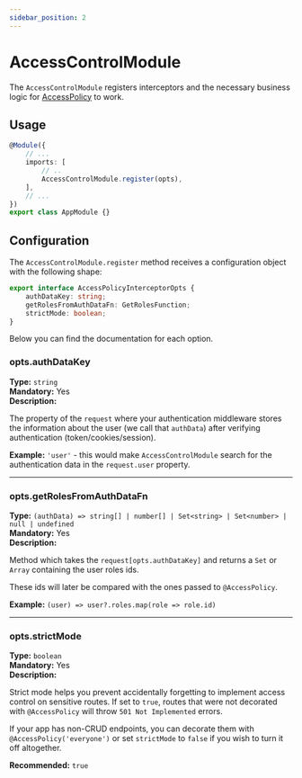 ```yaml
---
sidebar_position: 2
---
```


# AccessControlModule

The `AccessControlModule` registers interceptors and the necessary business logic for [AccessPolicy](./access-policy) to work.

## Usage

```ts title=app.module.ts {5}
@Module({
    // ...
    imports: [
        // ..
        AccessControlModule.register(opts),
    ],
    // ...
})
export class AppModule {}
```

## Configuration

The `AccessControlModule.register` method receives a configuration object with the following shape:

```ts
export interface AccessPolicyInterceptorOpts {
    authDataKey: string;
    getRolesFromAuthDataFn: GetRolesFunction;
    strictMode: boolean;
}
```

Below you can find the documentation for each option.

### opts.authDataKey

**Type:** `string` <br/>
**Mandatory:** Yes<br/>
**Description:**

The property of the `request` where your authentication middleware stores the information about the user (we call that `authData`) after verifying authentication (token/cookies/session).

**Example:** `'user'` - this would make `AccessControlModule` search for the authentication data in the `request.user` property.

<hr/>

### opts.getRolesFromAuthDataFn

**Type:** `(authData) => string[] | number[] | Set<string> | Set<number> | null | undefined` <br/>
**Mandatory:** Yes<br/>
**Description:**

Method which takes the `request[opts.authDataKey]` and returns a `Set` or `Array` containing the user roles ids.

These ids will later be compared with the ones passed to `@AccessPolicy`.

**Example:** `(user) => user?.roles.map(role => role.id)`

<hr/>

### opts.strictMode

**Type:** `boolean` <br/>
**Mandatory:** Yes<br/>
**Description:**

Strict mode helps you prevent accidentally forgetting to implement access control on sensitive routes. If set to `true`, routes that were not decorated with `@AccessPolicy` will throw `501 Not Implemented` errors.

If your app has non-CRUD endpoints, you can decorate them with `@AccessPolicy('everyone')` or set `strictMode` to `false` if you wish to turn it off altogether.

**Recommended:** `true`
